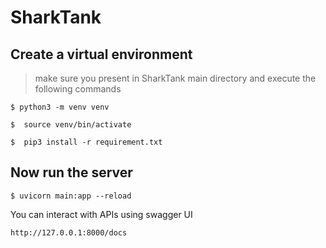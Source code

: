 # SharkTank

## Create a virtual environment 
> make sure you present in SharkTank main directory and execute the following commands
```
$ python3 -m venv venv

$  source venv/bin/activate

$  pip3 install -r requirement.txt 

```

## Now run the server
```
$ uvicorn main:app --reload
```

You can interact with APIs using swagger UI 

```
http://127.0.0.1:8000/docs
```


